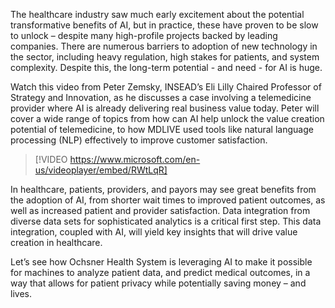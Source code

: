 The healthcare industry saw much early excitement about the potential transformative benefits of AI, but in practice, these have proven to be slow to unlock – despite many high-profile projects backed by leading companies. There are numerous barriers to adoption of new technology in the sector, including heavy regulation, high stakes for patients, and system complexity. Despite this, the long-term potential - and need - for AI is huge.

Watch this video from Peter Zemsky, INSEAD’s Eli Lilly Chaired Professor of Strategy and Innovation, as he discusses a case involving a telemedicine provider where AI is already delivering real business value today. Peter will cover a wide range of topics from how can AI help unlock the value creation potential of telemedicine, to how MDLIVE used tools like natural language processing (NLP) effectively to improve customer satisfaction.

> [!VIDEO https://www.microsoft.com/en-us/videoplayer/embed/RWtLqR]

In healthcare, patients, providers, and payors may see great benefits from the adoption of AI, from shorter wait times to improved patient outcomes, as well as increased patient and provider satisfaction. Data integration from diverse data sets for sophisticated analytics is a critical first step. This data integration, coupled with AI, will yield key insights that will drive value creation in healthcare.

Let’s see how Ochsner Health System is leveraging AI to make it possible for machines to analyze patient data, and predict medical outcomes, in a way that allows for patient privacy while potentially saving money – and lives.